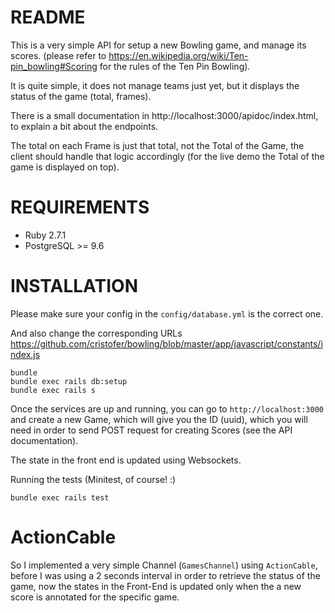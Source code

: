 # README

This is a very simple API for setup a new Bowling game, and manage its scores. (please refer to https://en.wikipedia.org/wiki/Ten-pin_bowling#Scoring for the rules of the Ten Pin Bowling).

It is quite simple, it does not manage teams just yet, but it displays the status of the game (total, frames).

There is a small documentation in http://localhost:3000/apidoc/index.html, to explain a bit about the endpoints.

The total on each Frame is just that total, not the Total of the Game, the client should handle that logic accordingly (for the live demo the Total of the game is displayed on top).

# REQUIREMENTS

- Ruby 2.7.1
- PostgreSQL >= 9.6

# INSTALLATION

Please make sure your config in the `config/database.yml` is the correct one.

And also change the corresponding URLs https://github.com/cristofer/bowling/blob/master/app/javascript/constants/index.js

```
bundle
bundle exec rails db:setup
bundle exec rails s
```

Once the services are up and running, you can go to `http://localhost:3000`
and create a new Game, which will give you the ID (uuid), which you will
need in order to send POST request for creating Scores (see the API documentation).

The state in the front end is updated using Websockets.

Running the tests (Minitest, of course! :)

```
bundle exec rails test
```

# ActionCable

So I implemented a very simple Channel (`GamesChannel`) using `ActionCable`, before I was using a 2 seconds
interval in order to retrieve the status of the game, now the states in the Front-End is updated only
when the a new score is annotated for the specific game.

